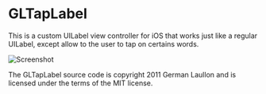 # GLTapLabel

This is a custom UILabel view controller for iOS that works just like a regular UILabel, except allow to the user to tap on certains words.

![Screenshot](https://github.com/laullon/GLTapLabelDemo/raw/master/Screenshot.png)
  
The GLTapLabel source code is copyright 2011 German Laullon and is licensed under the terms of the MIT license.
